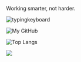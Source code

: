 Working smarter, not harder.

![typingkeyboard](https://github.com/BruceWind/BruceWind/assets/6711309/dd4f466b-8251-4ad6-b215-f9e37e7e0cff)

![My GitHub](https://github-readme-stats.vercel.app/api?username=brucewind&count_private=true&show_icons=true&theme=vue&include_all_commits=true)

![Top Langs](https://github-readme-stats.vercel.app/api/top-langs/?username=brucewind&theme=vue&count_private=true&show_icons=true&layout=compact)

![](https://komarev.com/ghpvc/?username=brucewind)
